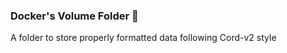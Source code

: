 ### Docker's Volume Folder :whale:
A folder to store properly formatted data following Cord-v2 style